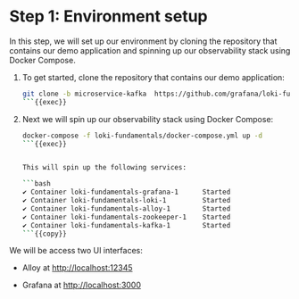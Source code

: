 # Step 1: Environment setup

In this step, we will set up our environment by cloning the repository that contains our demo application and spinning up our observability stack using Docker Compose.

1. To get started, clone the repository that contains our demo application:

   ```bash
   git clone -b microservice-kafka  https://github.com/grafana/loki-fundamentals.git
   ```{{exec}}

1. Next we will spin up our observability stack using Docker Compose:

   ```bash
   docker-compose -f loki-fundamentals/docker-compose.yml up -d
   ```{{exec}}


   This will spin up the following services:

   ```bash
   ✔ Container loki-fundamentals-grafana-1      Started                                                        
   ✔ Container loki-fundamentals-loki-1         Started                        
   ✔ Container loki-fundamentals-alloy-1        Started
   ✔ Container loki-fundamentals-zookeeper-1    Started
   ✔ Container loki-fundamentals-kafka-1        Started
   ```{{copy}}

We will be access two UI interfaces:

- Alloy at [http://localhost:12345]({{TRAFFIC_HOST1_12345}})

- Grafana at [http://localhost:3000]({{TRAFFIC_HOST1_3000}})
